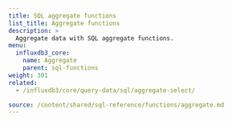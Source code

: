 ```yaml
---
title: SQL aggregate functions
list_title: Aggregate functions
description: >
  Aggregate data with SQL aggregate functions.
menu:
  influxdb3_core:
    name: Aggregate
    parent: sql-functions
weight: 301
related:
  - /influxdb3/core/query-data/sql/aggregate-select/

source: /content/shared/sql-reference/functions/aggregate.md
---
```


<!-- 
The content of this page is at /content/shared/sql-reference/functions/aggregate.md
-->
